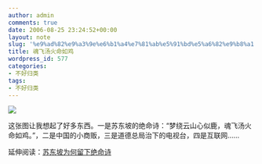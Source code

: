 ```yaml
---
author: admin
comments: true
date: 2006-08-25 23:24:52+00:00
layout: note
slug: '%e9%ad%82%e9%a3%9e%e6%b1%a4%e7%81%ab%e5%91%bd%e5%a6%82%e9%b8%a1'
title: 魂飞汤火命如鸡
wordpress_id: 577
categories:
- 不好归类
tags:
- 不好归类
---
```


![](http://photo7.yupoo.com/20060826/072122_1165849044.jpg)

这张图让我想起了好多东西。一是苏东坡的绝命诗：“梦绕云山心似鹿，魂飞汤火命如鸡。”，二是中国的小商贩，三是道德总局治下的电视台，四是互联网……

延伸阅读：[苏东坡为何留下绝命诗](http://wuway.blog.hexun.com/5072972_d.html)

